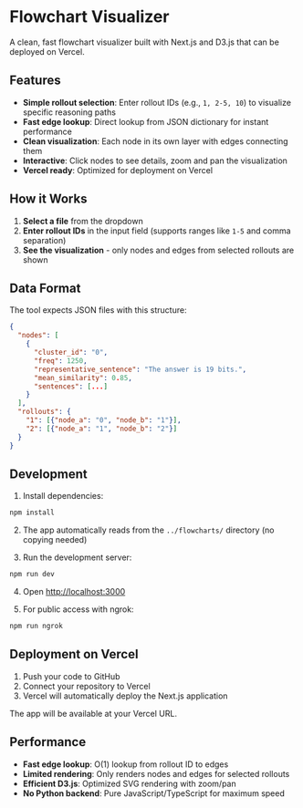 # Flowchart Visualizer

A clean, fast flowchart visualizer built with Next.js and D3.js that can be deployed on Vercel.

## Features

- **Simple rollout selection**: Enter rollout IDs (e.g., `1, 2-5, 10`) to visualize specific reasoning paths
- **Fast edge lookup**: Direct lookup from JSON dictionary for instant performance
- **Clean visualization**: Each node in its own layer with edges connecting them
- **Interactive**: Click nodes to see details, zoom and pan the visualization
- **Vercel ready**: Optimized for deployment on Vercel

## How it Works

1. **Select a file** from the dropdown
2. **Enter rollout IDs** in the input field (supports ranges like `1-5` and comma separation)
3. **See the visualization** - only nodes and edges from selected rollouts are shown

## Data Format

The tool expects JSON files with this structure:

```json
{
  "nodes": [
    {
      "cluster_id": "0",
      "freq": 1250,
      "representative_sentence": "The answer is 19 bits.",
      "mean_similarity": 0.85,
      "sentences": [...]
    }
  ],
  "rollouts": {
    "1": [{"node_a": "0", "node_b": "1"}],
    "2": [{"node_a": "1", "node_b": "2"}]
  }
}
```

## Development

1. Install dependencies:
```bash
npm install
```

2. The app automatically reads from the `../flowcharts/` directory (no copying needed)

3. Run the development server:
```bash
npm run dev
```

4. Open [http://localhost:3000](http://localhost:3000)

5. For public access with ngrok:
```bash
npm run ngrok
```

## Deployment on Vercel

1. Push your code to GitHub
2. Connect your repository to Vercel
3. Vercel will automatically deploy the Next.js application

The app will be available at your Vercel URL.

## Performance

- **Fast edge lookup**: O(1) lookup from rollout ID to edges
- **Limited rendering**: Only renders nodes and edges for selected rollouts
- **Efficient D3.js**: Optimized SVG rendering with zoom/pan
- **No Python backend**: Pure JavaScript/TypeScript for maximum speed
